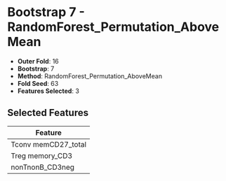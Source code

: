 # Bootstrap 7 - RandomForest_Permutation_AboveMean

- **Outer Fold**: 16
- **Bootstrap**: 7
- **Method**: RandomForest_Permutation_AboveMean
- **Fold Seed**: 63
- **Features Selected**: 3

## Selected Features

| Feature |
|---------|
| Tconv memCD27_total |
| Treg memory_CD3 |
| nonTnonB_CD3neg |
